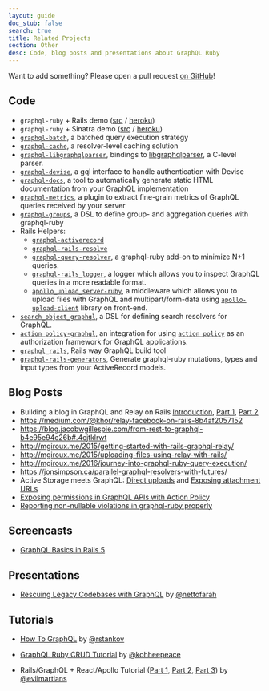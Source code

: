 ```yaml
---
layout: guide
doc_stub: false
search: true
title: Related Projects
section: Other
desc: Code, blog posts and presentations about GraphQL Ruby
---
```


Want to add something? Please open a pull request [on GitHub](https://github.com/rmosolgo/graphql-ruby)!

## Code

- `graphql-ruby` + Rails demo ([src](https://github.com/rmosolgo/graphql-ruby-demo) / [heroku](https://graphql-ruby-demo.herokuapp.com))
- `graphql-ruby` + Sinatra demo ([src](https://github.com/robinjmurphy/ruby-graphql-server-example) / [heroku](https://ruby-graphql-server-example.herokuapp.com/))
- [`graphql-batch`](https://github.com/shopify/graphql-batch), a batched query execution strategy
- [`graphql-cache`](https://github.com/stackshareio/graphql-cache), a resolver-level caching solution
- [`graphql-libgraphqlparser`](https://github.com/rmosolgo/graphql-libgraphqlparser-ruby), bindings to [libgraphqlparser](https://github.com/graphql/libgraphqlparser), a C-level parser.
- [`graphql-devise`](https://github.com/graphql-devise/graphql_devise), a gql interface to handle authentication with Devise
- [`graphql-docs`](https://github.com/gjtorikian/graphql-docs), a tool to automatically generate static HTML documentation from your GraphQL implementation
- [`graphql-metrics`](https://github.com/Shopify/graphql-metrics), a plugin to extract fine-grain metrics of GraphQL queries received by your server
- [`graphql-groups`](https://github.com/hschne/graphql-groups), a DSL to define group- and aggregation queries with graphql-ruby
- Rails Helpers:
  - [`graphql-activerecord`](https://github.com/goco-inc/graphql-activerecord)
  - [`graphql-rails-resolve`](https://github.com/colepatrickturner/graphql-rails-resolver)
  - [`graphql-query-resolver`](https://github.com/nettofarah/graphql-query-resolver), a graphql-ruby add-on to minimize N+1 queries.
  - [`graphql-rails_logger`](https://github.com/jetruby/graphql-rails_logger), a logger which allows you to inspect GraphQL queries in a more readable format.
  - [`apollo_upload_server-ruby`](https://github.com/jetruby/apollo_upload_server-ruby), a middleware which allows you to upload files with GraphQL and multipart/form-data using [`apollo-upload-client`](https://github.com/jaydenseric/apollo-upload-client) library on front-end.
- [`search_object_graphql`](https://github.com/rstankov/SearchObjectGraphQL), a DSL for defining search resolvers for GraphQL.
- [`action_policy-graphql`](https://github.com/palkan/action_policy-graphql), an integration for using [`action_policy`](https://github.com/palkan/action_policy) as an authorization framework for GraphQL applications.
- [`graphql_rails`](https://github.com/samesystem/graphql_rails), Rails way GraphQL build tool
- [`graphql-rails-generators`](https://github.com/ajsharp/graphql-rails-generators), Generate graphql-ruby mutations, types and input types from your ActiveRecord models.

## Blog Posts

-  Building a blog in GraphQL and Relay on Rails [Introduction](https://medium.com/@gauravtiwari/graphql-and-relay-on-rails-getting-started-955a49d251de), [Part 1]( https://medium.com/@gauravtiwari/graphql-and-relay-on-rails-creating-types-and-schema-b3f9b232ccfc), [Part 2](https://medium.com/@gauravtiwari/graphql-and-relay-on-rails-first-relay-powered-react-component-cb3f9ee95eca)
- https://medium.com/@khor/relay-facebook-on-rails-8b4af2057152
- https://blog.jacobwgillespie.com/from-rest-to-graphql-b4e95e94c26b#.4cjtklrwt
- http://mgiroux.me/2015/getting-started-with-rails-graphql-relay/
- http://mgiroux.me/2015/uploading-files-using-relay-with-rails/
- http://mgiroux.me/2016/journey-into-graphql-ruby-query-execution/
- https://jonsimpson.ca/parallel-graphql-resolvers-with-futures/
- Active Storage meets GraphQL: [Direct uploads](https://evilmartians.com/chronicles/active-storage-meets-graphql-direct-uploads) and [Exposing attachment URLs](https://evilmartians.com/chronicles/active-storage-meets-graphql-pt-2-exposing-attachment-urls)
- [Exposing permissions in GraphQL APIs with Action Policy](https://evilmartians.com/chronicles/exposing-permissions-in-graphql-apis-with-action-policy)
- [Reporting non-nullable violations in graphql-ruby properly](https://evilmartians.com/chronicles/reporting-non-nullable-violations-in-graphql-ruby-properly)

## Screencasts

- [GraphQL Basics in Rails 5](https://rubyplus.com/episodes/271-GraphQL-Basics-in-Rails-5)

## Presentations
- [Rescuing Legacy Codebases with GraphQL](https://speakerdeck.com/nettofarah/rescuing-legacy-codebases-with-graphql-1) by [@nettofarah](https://twitter.com/nettofarah)

## Tutorials
- [How To GraphQL](https://www.howtographql.com/graphql-ruby/0-introduction/) by [@rstankov](https://github.com/rstankov)

- [GraphQL Ruby CRUD Tutorial](https://www.blook.pub/books/graphql-rails-tutorial) by [@kohheepeace](https://twitter.com/kohheepeace)

- Rails/GraphQL + React/Apollo Tutorial ([Part 1](https://evilmartians.com/chronicles/graphql-on-rails-1-from-zero-to-the-first-query), [Part 2](https://evilmartians.com/chronicles/graphql-on-rails-2-updating-the-data), [Part 3](https://evilmartians.com/chronicles/graphql-on-rails-3-on-the-way-to-perfection)) by [@evilmartians](https://twitter.com/evilmartians)
